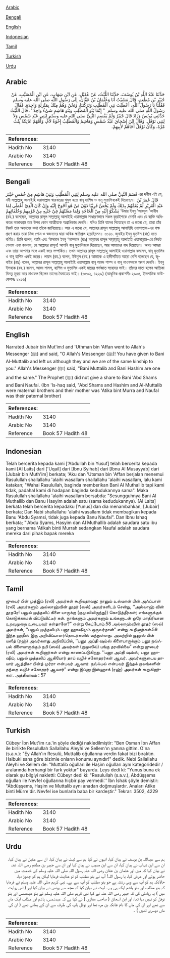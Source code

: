 [Arabic](#arabic)

[Bengali](#bengali)

[English](#english)

[Indonesian](#indonesian)

[Tamil](#tamil)

[Turkish](#turkish)

[Urdu](#urdu)

## Arabic


<div dir="rtl" lang="ar" style={{fontSize:'larger',backgroundColor:'#f8f9fa',padding:20}}>
حَدَّثَنَا عَبْدُ اللَّهِ بْنُ يُوسُفَ، حَدَّثَنَا اللَّيْثُ، عَنْ عُقَيْلٍ، عَنِ ابْنِ شِهَابٍ، عَنِ ابْنِ الْمُسَيَّبِ، عَنْ جُبَيْرِ بْنِ مُطْعِمٍ، قَالَ مَشَيْتُ أَنَا وَعُثْمَانُ بْنُ عَفَّانَ، إِلَى رَسُولِ اللَّهِ صلى الله عليه وسلم فَقُلْنَا يَا رَسُولَ اللَّهِ، أَعْطَيْتَ بَنِي الْمُطَّلِبِ وَتَرَكْتَنَا، وَنَحْنُ وَهُمْ مِنْكَ بِمَنْزِلَةٍ وَاحِدَةٍ‏.‏ فَقَالَ رَسُولُ اللَّهِ صلى الله عليه وسلم ‏ "‏ إِنَّمَا بَنُو الْمُطَّلِبِ وَبَنُو هَاشِمٍ شَىْءٌ وَاحِدٌ ‏"‏‏.‏ قَالَ اللَّيْثُ حَدَّثَنِي يُونُسُ وَزَادَ قَالَ جُبَيْرٌ وَلَمْ يَقْسِمِ النَّبِيُّ صلى الله عليه وسلم لِبَنِي عَبْدِ شَمْسٍ وَلاَ لِبَنِي نَوْفَلٍ‏.‏ وَقَالَ ابْنُ إِسْحَاقَ عَبْدُ شَمْسٍ وَهَاشِمٌ وَالْمُطَّلِبُ إِخْوَةٌ لأُمٍّ، وَأُمُّهُمْ عَاتِكَةُ بِنْتُ مُرَّةَ، وَكَانَ نَوْفَلٌ أَخَاهُمْ لأَبِيهِمْ‏.‏
</div>
<div style={{backgroundColor:'#f8f9fa',padding:20, marginBottom: 10}}><table> <thead> <tr> <th>References:</th> <th></th> </tr> </thead> <tbody><tr><td>Hadith No</td><td>3140</td></tr><tr><td>Arabic No</td><td>3140</td></tr><tr><td>Reference</td><td>Book 57 Hadith 48</td></tr></tbody></table></div>

## Bengali


<div dir="ltr" lang="bn" style={{fontSize:'larger',backgroundColor:'#f8f9fa',padding:20}}>
قَسَمَ النَّبِيُّ صلى الله عليه وسلم لِبَنِي الْمُطَّلِبِ وَبَنِيْ هَاشِمٍ مِنْ خُمُسِ خَيْبَرَ এর দলীল এই যে, নবী সাল্লাল্লাহু আলাইহি ওয়াসাল্লাম খায়বারের খুমুস হতে বানূ হাশিম ও বানূ মুত্তালিবকেই দিয়েছেন। قَالَ عُمَرُ بْنُ عَبْدِ الْعَزِيْزِ لَمْ يَعُمَّهُمْ بِذَلِكَ وَلَمْ يَخُصَّ قَرِيْبًا دُوْنَ مَنْ هُوَ أَحْوَجُ إِلَيْهِ وَإِنْ كَانَ الَّذِيْ أَعْطَى لِمَا يَشْكُوْ إِلَيْهِ مِنْ الْحَاجَةِ وَلِمَا مَسَّتْهُمْ فِيْ جَنْبِهِ مِنْ قَوْمِهِمْ وَحُلَفَائِهِمْ ‘উমার ইবনু ‘আবদুল ‘আযীয (রহ.) বলেছেন, আল্লাহর রাসূল সাল্লাল্লাহু আলাইহি ওয়াসাল্লাম সাধারণভাবে সকল কুরাইশকে দেননি এবং যে ব্যক্তি অধিকতর অভাবগ্রস্ত তার উপর কোন আত্মীয়কে অগ্রাধিকার দেননি। যদিও তিনি যাদের দিয়েছেন তা এ জন্যে যে, তারা তাঁর নিকট তার অভাবের কথা তাঁকে জানিয়েছে। আর এ জন্যে যে, আল্লাহর রাসূল সাল্লাল্লাহু আলাইহি ওয়াসাল্লাম-এর পক্ষ গ্রহণ করায় তারা নিজ গোত্র ও স্বজনদের দ্বারা অধিক ক্ষতিগ্রস্ত হয়েছিলেন। ৩১৪০. জুবাইর ইবনু মুতঈম (রাঃ) হতে বর্ণিত। তিনি বলেন, আমি এবং ‘উসমান ইবনু ‘আফ্ফান (রাঃ) আল্লাহর রাসূল সাল্লাল্লাহু আলাইহি ওয়াসাল্লাম-এর নিকট গেলাম এবং বললাম, হে আল্লাহর রাসূল! আপনি বানূ মুত্তালিবকে দিয়েছেন, আর আমাদের বাদ দিয়েছেন। অথচ আমরা এবং তারা আপনার সঙ্গে একই স্তরে সম্পর্কিত। তখন আল্লাহর রাসূল সাল্লাল্লাহু আলাইহি ওয়াসাল্লাম বললেন, বানূ মুত্তালিব ও বানূ হাশিম একই স্তরের। লায়স (রহ.) বলেন, ইউনুস (রহ.) আমাকে এ হাদীসটিতে আরো বেশি বলেছেন যে, জুবাইর (রাঃ) বলেন, আল্লাহর রাসূল সাল্লাল্লাহু আলাইহি ওয়াসাল্লাম বানূ আবদ শাম্স ও বানূ নাওফলকে অংশ দেননি। ইবনু ইসহাক (রহ.) বলেন, আবদ শামস্, হাশিম ও মুত্তালিব একই মায়ের গর্ভজাত সহোদর ভাই। তাঁদের মাতা হলেন আতিকা বিনতু মুররা আর নাওফল ছিলেন তাদের বৈমাত্রেয় ভাই। (৩৫০২, ৪২২৯) (আধুনিক প্রকাশনীঃ ২৯০৫, ইসলামিক ফাউন্ডেশনঃ ২৯১৬)
</div>
<div style={{backgroundColor:'#f8f9fa',padding:20, marginBottom: 10}}><table> <thead> <tr> <th>References:</th> <th></th> </tr> </thead> <tbody><tr><td>Hadith No</td><td>3140</td></tr><tr><td>Arabic No</td><td>3140</td></tr><tr><td>Reference</td><td>Book 57 Hadith 48</td></tr></tbody></table></div>

## English


<div dir="ltr" lang="en" style={{fontSize:'larger',backgroundColor:'#f8f9fa',padding:20}}>
Narrated Jubair bin Mut'im:I and 'Uthman bin 'Affan went to Allah's Messenger (ﷺ) and said, "O Allah's Messenger (ﷺ)! You have given to Bani Al-Muttalib and left us although they and we are of the same kinship to you." Allah's Messenger (ﷺ) said, "Bani Muttalib and Bani Hashim are one and the same." The Prophet (ﷺ) did not give a share to Bani 'Abd Shams and Bani Naufai. (Ibn 'Is-haq said, "Abd Shams and Hashim and Al-Muttalib were maternal brothers and their mother was 'Atika bint Murra and Naufal was their paternal brother)
</div>
<div style={{backgroundColor:'#f8f9fa',padding:20, marginBottom: 10}}><table> <thead> <tr> <th>References:</th> <th></th> </tr> </thead> <tbody><tr><td>Hadith No</td><td>3140</td></tr><tr><td>Arabic No</td><td>3140</td></tr><tr><td>Reference</td><td>Book 57 Hadith 48</td></tr></tbody></table></div>

## Indonesian


<div dir="ltr" lang="id" style={{fontSize:'larger',backgroundColor:'#f8f9fa',padding:20}}>
Telah bercerita kepada kami ['Abdullah bin Yusuf] telah bercerita kepada kami [Al Laits] dari ['Uqail] dari [Ibnu Syihab] dari [Ibnu Al Musayyab] dari [Jubair bin Muth'im] berkata; 'Aku dan 'Utsman bin 'Affan berjalan menemui Rasulullah shallallahu 'alaihi wasallam shallallahu 'alaihi wasallam, lalu kami katakan; "Wahai Rasulullah, baginda memberikan Bani Al Muthallib tapi kami tidak, padahal kami di hadapan baginda kedudukannya sama". Maka Rasulullah shallallahu 'alaihi wasallam bersabda: "Sesungguhnya Bani Al Muthallib dan Banu Hasyim adalah satu (sama kedudukannya). [Al Laits] berkata telah bercerita kepadaku [Yunus] dan dia menambahkan, [Jubair] berkata; Dan Nabi shallallahu 'alaihi wasallam tidak membagikan kepada Banu 'Abdu Syamsi, tidak juga kepada Banu Naufal". Dan Ibnu Ishaq berkata; "'Abdu Syams, Hasyim dan Al Muthallib adalah saudara satu ibu yang bernama 'Atikah binti Murrah sedangkan Naufal adalah saudara mereka dari pihak bapak mereka
</div>
<div style={{backgroundColor:'#f8f9fa',padding:20, marginBottom: 10}}><table> <thead> <tr> <th>References:</th> <th></th> </tr> </thead> <tbody><tr><td>Hadith No</td><td>3140</td></tr><tr><td>Arabic No</td><td>3140</td></tr><tr><td>Reference</td><td>Book 57 Hadith 48</td></tr></tbody></table></div>

## Tamil


<div dir="ltr" lang="ta" style={{fontSize:'larger',backgroundColor:'#f8f9fa',padding:20}}>
ஜுபைர் பின் முத்இம் (ரலி) அவர்கள் கூறியதாவது: நானும் உஸ்மான் பின் அஃப்பான் (ரலி) அவர்களும் அல்லாஹ்வின் தூதர் (ஸல்) அவர்களிடம் சென்று, ‘‘அல்லாஹ் வின் தூதரே! பனுல் முத்தலிப் கிளை யாருக்கு (குமுஸிலிருந்து)) கொடுத்தீர்கள்; எங்களுக்குக் கொடுக்காமல் விட்டுவிட்டீர் கள். நாங்களும் அவர்களும் உங்களுடன் ஒரே மாதிரியான உறவுமுறை உடையவர் கள்தானே?” என்று கேட்டோம்.58 அல்லாஹ்வின் தூதர் (ஸல்) அவர்கள், ‘‘பனுல் முத்தலிபும் பனூ ஹாஷிமும் ஒருவர்தான்” என்று கூறினார்கள்.59 இந்த ஹதீஸ் இரு அறிவிப்பாளர்தொடர்களில் வந்துள்ளது. அவற்றில் யூனுஸ் பின் யஸீத் (ரஹ்) அவர்களது அறிவிப்பில், ‘‘பனூ அப்தி ஷம்ஸ் கிளையாருக்கும் பனூ நவ்ஃபல் கிளையாருக்கும் நபி (ஸல்) அவர்கள் (குமுஸில்) பங்கு தரவில்லை” என்று ஜுபைர் (ரலி) அவர்கள் கூறினார்கள் என்று காணப்படுகிறது. ‘‘பனூ அப்தி ஷம்ஸ், பனூ ஹாஷிம், பனுல் முத்தலிப் ஆகியோர் தாய் வழிச் சகோதரர்கள் ஆவர். அவர்களுடைய தாயார் ஆத்திகா பின்த் முர்ரா என்பவர் ஆவார். நவ்ஃபல் என்பவர் இந்தக் குலங்களின் தந்தை வழிச் சகோதரர் ஆவார்” என்று இப்னு இஸ்ஹாக் (ரஹ்) அவர்கள் கூறுகிறார்கள். அத்தியாயம் : 57
</div>
<div style={{backgroundColor:'#f8f9fa',padding:20, marginBottom: 10}}><table> <thead> <tr> <th>References:</th> <th></th> </tr> </thead> <tbody><tr><td>Hadith No</td><td>3140</td></tr><tr><td>Arabic No</td><td>3140</td></tr><tr><td>Reference</td><td>Book 57 Hadith 48</td></tr></tbody></table></div>

## Turkish


<div dir="ltr" lang="tr" style={{fontSize:'larger',backgroundColor:'#f8f9fa',padding:20}}>
Cübeyr İbn Mut'im r.a.'in şöyle dediği nakledilmiştir: "Ben Osman İbn Affan ile birlikte Resulullah Sallallahu Aleyhi ve Sellem'ın yanına gittim. O'na (s.a.v.): "Ey Allah'ın Resulü, Muttalib oğullarına verdin fakat bizi bıraktın. Halbuki sana göre bizimle onların konumu aynıdır!" dedik. Nebi Sallallahu Aleyhi ve Sellem de: "Muttalib oğulları ile Haşim oğulları aynı kategoridedir / aralarında herhangi bir fark yoktur" buyurdu. Leys dedi ki: "Yunus buna ek olarak şu bilgiyi nakletti: Cübeyr dedi ki: "Resulullah (s.a.v.), Abdüşşems oğulları ile Nevfel oğullarına hiçbir pay vermedi.'' İbn İshak şöyle demiştir: "Abdüşşems, Haşim ve Muttalib aynı anadan doğmuşlardır. Anaları Atike binti Mürre'dir. Nevfel ise bunlarla baba bir kardeştir." Tekrar: 3502, 4229
</div>
<div style={{backgroundColor:'#f8f9fa',padding:20, marginBottom: 10}}><table> <thead> <tr> <th>References:</th> <th></th> </tr> </thead> <tbody><tr><td>Hadith No</td><td>3140</td></tr><tr><td>Arabic No</td><td>3140</td></tr><tr><td>Reference</td><td>Book 57 Hadith 48</td></tr></tbody></table></div>

## Urdu


<div dir="rtl" lang="ur" style={{fontSize:'larger',backgroundColor:'#f8f9fa',padding:20}}>
ہم سے عبداللہ بن یوسف نے بیان کیا، انہوں نے کہا ہم سے لیث نے بیان کیا، ان سے عقیل نے بیان کیا، ان سے ابن شہاب نے بیان کیا، ان سے ابن مسیب نے بیان کیا اور ان سے جبیر بن مطعم رضی اللہ عنہ نے بیان کیا کہ میں اور عثمان بن عفان رضی اللہ عنہ رسول اللہ صلی اللہ علیہ وسلم کی خدمت میں حاضر ہوئے اور عرض کیا، یا رسول اللہ! آپ نے بنو مطلب کو تو عنایت فرمایا لیکن ہم کو چھوڑ دیا، حالانکہ ہم کو آپ سے وہی رشتہ ہے جو بنو مطلب کو آپ سے ہے۔ نبی کریم صلی اللہ علیہ وسلم نے فرمایا کہ بنو مطلب اور بنو ہاشم ایک ہی ہے۔ لیث نے بیان کیا کہ مجھ سے یونس نے بیان کیا اور ( اس روایت میں ) یہ زیادتی کی کہ جبیر رضی اللہ عنہ نے کہا نبی کریم صلی اللہ علیہ وسلم نے بنو عبدشمس اور بنو نوفل کو نہیں دیا تھا، اور ابن اسحاق ( صاحب مغازی ) نے کہا ہے کہ عبدشمس، ہاشم اور مطلب ایک ماں سے تھے اور ان کی ماں کا نام عاتکہ بن مرہ تھا اور نوفل باپ کی طرف سے ان کے بھائی تھے ( ان کی ماں دوسری تھیں ) ۔
</div>
<div style={{backgroundColor:'#f8f9fa',padding:20, marginBottom: 10}}><table> <thead> <tr> <th>References:</th> <th></th> </tr> </thead> <tbody><tr><td>Hadith No</td><td>3140</td></tr><tr><td>Arabic No</td><td>3140</td></tr><tr><td>Reference</td><td>Book 57 Hadith 48</td></tr></tbody></table></div>